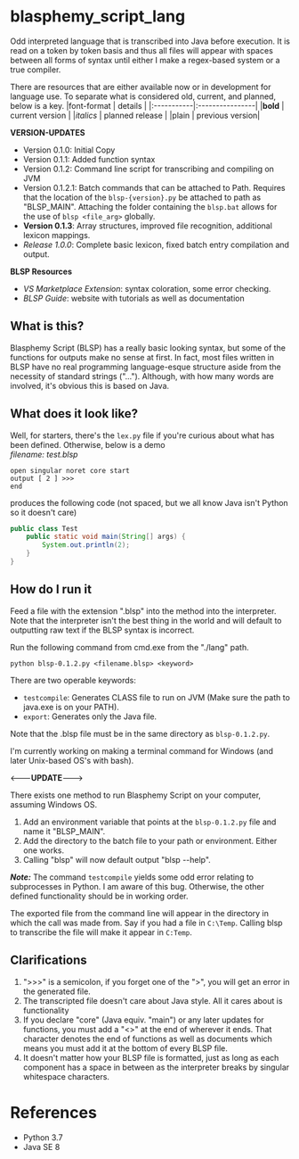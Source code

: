 # blasphemy_script_lang
Odd interpreted language that is transcribed into Java before execution. It is read on a token by token basis and thus all files will appear with spaces between all forms of syntax until either I make a regex-based system or a true compiler.

There are resources that are either available now or in development for language use. To separate what is considered old, current, and planned, below is a key.
|font-format | details         |
|:-----------|:----------------|
|**bold**    | current version |
|*italics*   | planned release |
|plain       | previous version|

**VERSION-UPDATES**
- Version 0.1.0: Initial Copy
- Version 0.1.1: Added function syntax
- Version 0.1.2: Command line script for transcribing and compiling on JVM
- Version 0.1.2.1: Batch commands that can be attached to Path. Requires that the location of the ```blsp-{version}.py``` be attached to path as "BLSP_MAIN". Attaching the folder containing the ```blsp.bat``` allows for the use of ```blsp <file_arg>``` globally.
- **Version 0.1.3**: Array structures, improved file recognition, additional lexicon mappings.
- *Release 1.0.0*: Complete basic lexicon, fixed batch entry compilation and output. 

**BLSP Resources**
- *VS Marketplace Extension*: syntax coloration, some error checking.
- *BLSP Guide*: website with tutorials as well as documentation

## What is this?
Blasphemy Script (BLSP) has a really basic looking syntax, but some of the functions for outputs make no sense at first. In fact, most files written in BLSP have no real programming language-esque structure aside from the necessity of standard strings ("..."). Although, with how many words are involved, it's obvious this is based on Java.

## What does it look like?
Well, for starters, there's the ```lex.py``` file if you're curious about what has been defined. Otherwise, below is a demo<br>
*filename: test.blsp*
```
open singular noret core start
output [ 2 ] >>>
end
```
produces the following code (not spaced, but we all know Java isn't Python so it doesn't care)
```java
public class Test
    public static void main(String[] args) {
        System.out.println(2);
    }
}
```

## How do I run it
Feed a file with the extension ".blsp" into the method into the interpreter. Note that the interpreter isn't the best thing in the world and will default to outputting raw text if the BLSP syntax is incorrect.

Run the following command from cmd.exe from the "./lang" path.

```python blsp-0.1.2.py <filename.blsp> <keyword>```

There are two operable keywords:
- ```testcompile```: Generates CLASS file to run on JVM (Make sure the path to java.exe is on your PATH).
- ```export```: Generates only the Java file.

Note that the .blsp file must be in the same directory as ```blsp-0.1.2.py```.

I'm currently working on making a terminal command for Windows (and later Unix-based OS's with bash).

<---**UPDATE**--->

There exists one method to run Blasphemy Script on your computer, assuming Windows OS.
1. Add an environment variable that points at the ```blsp-0.1.2.py``` file and name it "BLSP_MAIN".
2. Add the directory to the batch file to your path or environment. Either one works.
3. Calling "blsp" will now default output "blsp --help".

***Note:*** The command ```testcompile``` yields some odd error relating to subprocesses in Python. I am aware of this bug. Otherwise, the other defined functionality should be in working order.

The exported file from the command line will appear in the directory in which the call was made from. Say if you had a file in ```C:\Temp```. Calling blsp to transcribe the file will make it appear in ```C:Temp```.

## Clarifications
1. ">>>" is a semicolon, if you forget one of the ">", you will get an error in the generated file.
2. The transcripted file doesn't care about Java style. All it cares about is functionality
3. If you declare "core" (Java equiv. "main") or any later updates for functions, you must add a "<>" at the end of wherever it ends. That character denotes the end of functions as well as documents which means you must add it at the bottom of every BLSP file.
4. It doesn't matter how your BLSP file is formatted, just as long as each component has a space in between as the interpreter breaks by singular whitespace characters.
# References
- Python 3.7
- Java SE 8
